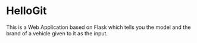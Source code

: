 # HelloGit
This is a Web Application based on Flask which tells you the model and the brand of a vehicle given to it as the input.
